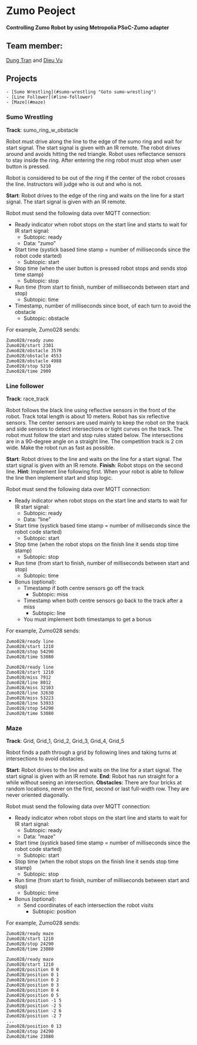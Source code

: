 # Zumo Peoject
 #### Controlling Zumo Robot by using Metropolia PSoC-Zumo adapter

 ## Team member: ##
 [Dung Tran](https://github.com/pdung1989) and [Dieu Vu](https://github.com/dieu-vu)
 
 ## Projects ##
  	- [Sumo Wrestling](#sumo-wrestling "Goto sumo-wrestling")
	- [Line Follower](#line-follower)
	- [Maze](#maze)

 
### Sumo Wrestling ###
  
**Track**: sumo_ring_w_obstacle 

Robot must drive along the line to the edge of the sumo ring and wait for start signal. The start signal is given with an IR remote. The robot drives around and avoids hitting the red triangle. Robot uses reflectance sensors to stay inside the ring. After entering the ring robot must stop when user button is pressed.

Robot is considered to be out of the ring if the center of the robot crosses the line. Instructors will judge who is out and who is not.

**Start**: Robot drives to the edge of the ring and waits on the line for a start signal. The start signal is given with an IR remote.

Robot must send the following data over MQTT connection:

- Ready indicator when robot stops on the start line and starts to wait for IR start signal:
  - Subtopic: ready
  - Data: “zumo”
- Start time (systick based time stamp = number of milliseconds since the robot code started)
  - Subtopic: start
- Stop time (when the user button is pressed robot stops and sends stop time stamp)
  - Subtopic: stop
- Run time (from start to finish, number of milliseconds between start and stop)
  - Subtopic: time
- Timestamp, number of milliseconds since boot, of each turn to avoid the obstacle
  - Subtopic: obstacle

For example, Zumo028 sends:
```
Zumo028/ready zumo
Zumo028/start 2301
Zumo028/obstacle 3570
Zumo028/obstacle 4553
Zumo028/obstacle 4988
Zumo028/stop 5210
Zumo028/time 2909
```
### Line follower
**Track**: race_track

Robot follows the black line using reflective sensors in the front of the robot. Track total length is about 10 meters. Robot has six reflective sensors. The center sensors are used mainly to keep the robot on the track and side sensors to detect intersections or tight curves on the track. The robot must follow the start and stop rules stated below. The intersections are in a 90-degree angle on a straight line. The competition track is 2 cm wide. Make the robot run as fast as possible.

**Start**: Robot drives to the line and waits on the line for a start signal. The start signal is given with an IR remote.
**Finish**: Robot stops on the second line.
**Hint**: Implement line following first. When your robot is able to follow the line then implement start and stop logic.

Robot must send the following data over MQTT connection:
- Ready indicator when robot stops on the start line and starts to wait for IR start signal:
	- Subtopic: ready
	- Data: “line”
- Start time (systick based time stamp = number of milliseconds since the robot code started)
	- Subtopic: start
- Stop time (when the robot stops on the finish line it sends stop time stamp)
	- Subtopic: stop
- Run time (from start to finish, number of milliseconds between start and stop)
	- Subtopic: time
- Bonus (optional):
	- Timestamp if both centre sensors go off the track
		- Subtopic: miss
	- Timestamp when both centre sensors go back to the track after a miss
		- Subtopic: line
	- You must implement both timestamps to get a bonus

For example, Zumo028 sends:
```
Zumo028/ready line
Zumo028/start 1210
Zumo028/stop 54290
Zumo028/time 53080
```
```
Zumo028/ready line
Zumo028/start 1210
Zumo028/miss 7912
Zumo028/line 8012
Zumo028/miss 32103
Zumo028/line 32630
Zumo028/miss 53223
Zumo028/line 53933
Zumo028/stop 54290
Zumo028/time 53080
```
### Maze
**Track**: Grid, Grid_1, Grid_2, Grid_3, Grid_4, Grid_5

Robot finds a path through a grid by following lines and taking turns at intersections to avoid obstacles.

**Start**: Robot drives to the line and waits on the line for a start signal. The start signal is given with an IR remote.
**End**: Robot has run straight for a while without seeing an intersection.
**Obstacles**: There are four bricks at random locations, never on the first, second or last full-width row. They are never oriented diagonally.

Robot must send the following data over MQTT connection:
- Ready indicator when robot stops on the start line and starts to wait for IR start signal:
	- Subtopic: ready
	- Data: “maze”
- Start time (systick based time stamp = number of milliseconds since the robot code started)
	- Subtopic: start
- Stop time (when the robot stops on the finish line it sends stop time stamp)
	- Subtopic: stop
- Run time (from start to finish, number of milliseconds between start and stop)
	- Subtopic: time
- Bonus (optional):
	- Send coordinates of each intersection the robot visits
		- Subtopic: position

For example, Zumo028 sends:
```
Zumo028/ready maze
Zumo028/start 1210
Zumo028/stop 24290
Zumo028/time 23080
```
```
Zumo028/ready maze 
Zumo028/start 1210 
Zumo028/position 0 0 
Zumo028/position 0 1 
Zumo028/position 0 2 
Zumo028/position 0 3 
Zumo028/position 0 4 
Zumo028/position 0 5 
Zumo028/position -1 5 
Zumo028/position -2 5 
Zumo028/position -2 6 
Zumo028/position -2 7
...
Zumo028/position 0 13
Zumo028/stop 24290
Zumo028/time 23080
```
